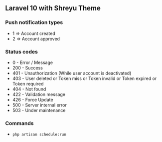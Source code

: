 ## Laravel 10 with Shreyu Theme

### Push notification types

-   1 => Account created
-   2 => Account approved

### Status codes

-   0 - Error / Message
-   200 - Success
-   401 - Unauthorization (While user account is deactivated)
-   403 - User deleted or Token miss or Token invalid or Token expired or Token required
-   404 - Not found
-   422 - Validation message
-   426 - Force Update
-   500 - Server internal error
-   503 - Under maintenance

### Commands

-   `php artisan schedule:run`
